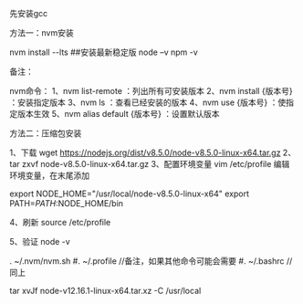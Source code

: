 先安装gcc

方法一：nvm安装

nvm install --lts  ##安装最新稳定版
node –v
npm -v

备注：

nvm命令：
1、nvm list-remote ：列出所有可安装版本
2、nvm install {版本号} ：安装指定版本
3、nvm ls ：查看已经安装的版本
4、nvm use {版本号} ：使指定版本生效
5、nvm alias default {版本号} ：设置默认版本

方法二：压缩包安装

1、下载 
wget https://nodejs.org/dist/v8.5.0/node-v8.5.0-linux-x64.tar.gz
2、tar zxvf node-v8.5.0-linux-x64.tar.gz
3、配置环境变量
vim /etc/profile 编辑环境变量，在末尾添加

export NODE_HOME="/usr/local/node-v8.5.0-linux-x64"
export PATH=$PATH:$NODE_HOME/bin

4、刷新 source /etc/profile

5、验证
node -v

. ~/.nvm/nvm.sh
#. ~/.profile //备注，如果其他命令可能会需要
#. ~/.bashrc //同上

﻿tar xvJf node-v12.16.1-linux-x64.tar.xz -C /usr/local